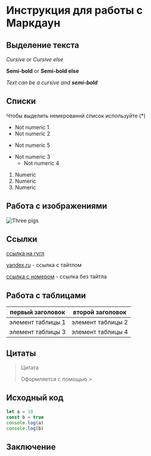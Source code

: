 # Инструкция для работы с Маркдаун

## Выделение текста

_Cursive_ or *Cursive else*

__Semi-bold__ or **Semi-bold else**

_Text can be a cursive and **semi-bold**_

## Списки
Чтобы выделить немерованнй список используйте (*)

* Not numeric 1
* Not numeric 2
+ Not numeric 5
* Not numeric 3
  + Not numeric 4

1. Numeric 
2. Numeric
3. Numeric


## Работа с изображениями
![Three pigs](1627376044.jpg)

## Ссылки

[ссылка на гугл](www.google.com)

[yandex.ru](www.yandex.ru) - ссылка с тайтлом

[ссылка c номером][1] - ссылка без тайтла

[1]: http://yandex.ru
## Работа с таблицами

 первый заголовок | второй заголовок 
------------------|------------------
элемент таблицы 1  |элемент таблицы 2
элемент таблицы 3|элемент таблицы 4


## Цитаты

> Цитата
>
> Оформляется с помощью >

## Исходный код

```js
let a = 10
const b = true
console.log(a)
console.log(b)
```

## Заключение

